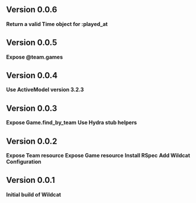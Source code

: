 ## Version 0.0.6

**Return a valid Time object for :played_at**

## Version 0.0.5

**Expose @team.games**

## Version 0.0.4

**Use ActiveModel version 3.2.3**

## Version 0.0.3

**Expose Game.find_by_team**
**Use Hydra stub helpers**

## Version 0.0.2

**Expose Team resource**
**Expose Game resource**
**Install RSpec**
**Add Wildcat Configuration**

## Version 0.0.1

**Initial build of Wildcat**
